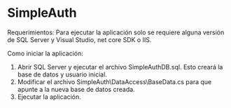 # SimpleAuth

Requerimientos: Para ejecutar la aplicación solo se requiere alguna versión de SQL Server y Visual Studio, net core SDK o IIS.

Como iniciar la aplicación:
1. Abrir SQL Server y ejecutar el archivo SimpleAuthDB.sql. Esto creará la base de datos y usuario inicial.
2. Modificar el archivo SimpleAuth\DataAccess\BaseData.cs para que apunte a la nueva base de datos creada.
3. Ejecutar la aplicación.
